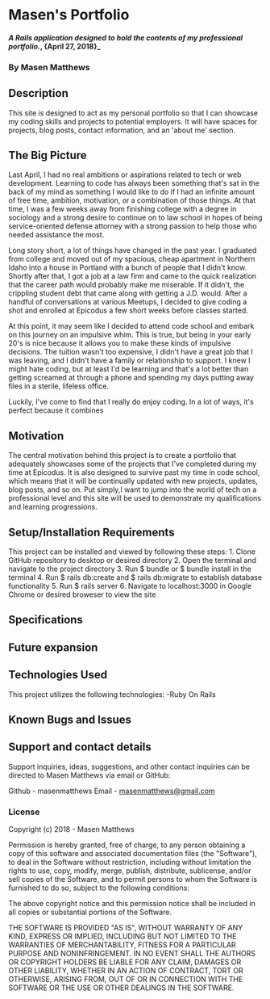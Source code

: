 # Masen's Portfolio

#### _A Rails application designed to hold the contents of my professional portfolio._, {April 27, 2018}_

### By Masen Matthews

## Description
  This site is designed to act as my personal portfolio so that I can showcase my coding skills and projects to potential employers. It will have spaces for projects, blog posts, contact information, and an 'about me' section.

## The Big Picture
  Last April, I had no real ambitions or aspirations related to tech or web development. Learning to code has always been something that's sat in the back of my mind as something I would like to do if I had an infinite amount of free time, ambition, motivation, or a combination of those things. At that time, I was a few weeks away from finishing college with a degree in sociology and a strong desire to continue on to law school in hopes of being service-oriented defense attorney with a strong passion to help those who needed assistance the most.

  Long story short, a lot of things have changed in the past year. I graduated from college and moved out of my spacious, cheap apartment in Northern Idaho into a house in Portland with a bunch of people that I didn't know. Shortly after that, I got a job at a law firm and came to the quick realization that the career path would probably make me miserable. If it didn't, the crippling student debt that came along with getting a J.D. would. After a handful of conversations at various Meetups, I decided to give coding a shot and enrolled at Epicodus a few short weeks before classes started.

  At this point, it may seem like I decided to attend code school and embark on this journey on an impulsive whim. This is true, but being in your early 20's is nice because it allows you to make these kinds of impulsive decisions. The tuition wasn't too expensive, I didn't have a great job that I was leaving, and I didn't have a family or relationship to support. I knew I might hate coding, but at least I'd be learning and that's a lot better than getting screamed at through a phone and spending my days putting away files in a sterile, lifeless office.

  Luckily, I've come to find that I really do enjoy coding. In a lot of ways, it's perfect because it combines 



## Motivation
  The central motivation behind this project is to create a portfolio that adequately showcases some of the projects that I've completed during my time at Epicodus. It is also designed to survive past my time in code school, which means that it will be continually updated with new projects, updates, blog posts, and so on. Put simply,I want to jump into the world of tech on a professional level and this site will be used to demonstrate my qualifications and learning progressions.

## Setup/Installation Requirements
  This project can be installed and viewed by following these steps:
    1. Clone GitHub repository to desktop or desired directory
    2. Open the terminal and navigate to the project directory
    3. Run $ bundle or $ bundle install in the terminal
    4. Run $ rails db:create and $ rails db:migrate to establish database functionality
    5. Run $ rails server
    6. Navigate to localhost:3000 in Google Chrome or desired broweser to view the site

## Specifications

## Future expansion

## Technologies Used
  This project utilizes the following technologies:
    -Ruby On Rails

## Known Bugs and Issues

## Support and contact details

Support inquiries, ideas, suggestions, and other contact inquiries can be directed to Masen Matthews via email or GitHub:

Github - masenmatthews
Email - masenmatthews@gmail.com

### License

Copyright (c) 2018 - Masen Matthews

Permission is hereby granted, free of charge, to any person obtaining a copy of this software and associated documentation files (the "Software"), to deal in the Software without restriction, including without limitation the rights to use, copy, modify, merge, publish, distribute, sublicense, and/or sell copies of the Software, and to permit persons to whom the Software is furnished to do so, subject to the following conditions:

The above copyright notice and this permission notice shall be included in all copies or substantial portions of the Software.

THE SOFTWARE IS PROVIDED "AS IS", WITHOUT WARRANTY OF ANY KIND, EXPRESS OR IMPLIED, INCLUDING BUT NOT LIMITED TO THE WARRANTIES OF MERCHANTABILITY, FITNESS FOR A PARTICULAR PURPOSE AND NONINFRINGEMENT. IN NO EVENT SHALL THE AUTHORS OR COPYRIGHT HOLDERS BE LIABLE FOR ANY CLAIM, DAMAGES OR OTHER LIABILITY, WHETHER IN AN ACTION OF CONTRACT, TORT OR OTHERWISE, ARISING FROM, OUT OF OR IN CONNECTION WITH THE SOFTWARE OR THE USE OR OTHER DEALINGS IN THE SOFTWARE.
